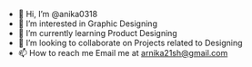 - 👋 Hi, I’m @anika0318
- 👀 I’m interested in Graphic Designing
- 🌱 I’m currently learning Product Designing
- 💞️ I’m looking to collaborate on Projects related to Designing
- 📫 How to reach me Email me at arnika21sh@gmail.com

<!---
anika0318/anika0318 is a ✨ special ✨ repository because its `README.md` (this file) appears on your GitHub profile.
You can click the Preview link to take a look at your changes.
--->
